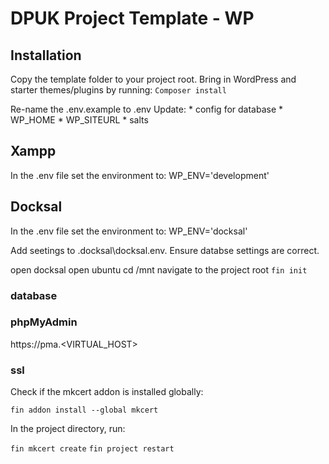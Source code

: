 # DPUK Project Template - WP

## Installation

Copy the template folder to your project root.
Bring in WordPress and starter themes/plugins by running:
`Composer install` 

Re-name the .env.example to .env
Update: 
\* config for database
\* WP_HOME
\* WP_SITEURL
\* salts

## Xampp

In the .env file set the environment to: WP_ENV='development'

## Docksal

In the .env file set the environment to: WP_ENV='docksal'

Add seetings to .docksal\docksal.env. Ensure databse settings are correct.

open docksal
open ubuntu
cd /mnt
navigate to the project root
`fin init`

### database

### phpMyAdmin

https://pma.<VIRTUAL_HOST>

### ssl

Check if the mkcert addon is installed globally:

`fin addon install --global mkcert`

In the project directory, run:

`fin mkcert create`
`fin project restart`

